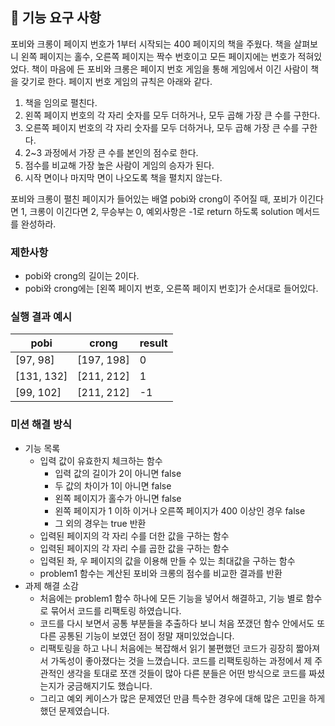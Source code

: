 ## 🚀 기능 요구 사항

포비와 크롱이 페이지 번호가 1부터 시작되는 400 페이지의 책을 주웠다. 책을 살펴보니 왼쪽 페이지는 홀수, 오른쪽 페이지는 짝수 번호이고 모든 페이지에는 번호가 적혀있었다. 책이 마음에 든 포비와 크롱은 페이지 번호 게임을 통해 게임에서 이긴 사람이 책을 갖기로 한다. 페이지 번호 게임의 규칙은 아래와 같다.

1. 책을 임의로 펼친다.
2. 왼쪽 페이지 번호의 각 자리 숫자를 모두 더하거나, 모두 곱해 가장 큰 수를 구한다.
3. 오른쪽 페이지 번호의 각 자리 숫자를 모두 더하거나, 모두 곱해 가장 큰 수를 구한다.
4. 2~3 과정에서 가장 큰 수를 본인의 점수로 한다.
5. 점수를 비교해 가장 높은 사람이 게임의 승자가 된다.
6. 시작 면이나 마지막 면이 나오도록 책을 펼치지 않는다.

포비와 크롱이 펼친 페이지가 들어있는 배열 pobi와 crong이 주어질 때, 포비가 이긴다면 1, 크롱이 이긴다면 2, 무승부는 0, 예외사항은 -1로 return 하도록 solution 메서드를 완성하라.

### 제한사항

- pobi와 crong의 길이는 2이다.
- pobi와 crong에는 [왼쪽 페이지 번호, 오른쪽 페이지 번호]가 순서대로 들어있다.

### 실행 결과 예시

| pobi       | crong      | result |
| ---------- | ---------- | ------ |
| [97, 98]   | [197, 198] | 0      |
| [131, 132] | [211, 212] | 1      |
| [99, 102]  | [211, 212] | -1     |


### 미션 해결 방식

- 기능 목록
  - 입력 값이 유효한지 체크하는 함수
    - 입력 값의 길이가 2이 아니면 false
    - 두 값의 차이가 1이 아니면 false
    - 왼쪽 페이지가 홀수가 아니면 false
    - 왼쪽 페이지가 1 이하 이거나 오른쪽 페이지가 400 이상인 경우 false
    - 그 외의 경우는 true 반환
  - 입력된 페이지의 각 자리 수를 더한 값을 구하는 함수
  - 입력된 페이지의 각 자리 수를 곱한 값을 구하는 함수
  - 입력된 좌, 우 페이지의 값을 이용해 만들 수 있는 최대값을 구하는 함수
  - problem1 함수는 계산된 포비와 크롱의 점수를 비교한 결과를 반환
- 과제 해결 소감
  - 처음에는 problem1 함수 하나에 모든 기능을 넣어서 해결하고, 기능 별로 함수로 묶어서 코드를 리팩토링 하였습니다.
  - 코드를 다시 보면서 공통 부분들을 추출하다 보니 처음 쪼갰던 함수 안에서도 또 다른 공통된 기능이 보였던 점이 정말 재미있었습니다.
  - 리팩토링을 하고 나니 처음에는 복잡해서 읽기 불편했던 코드가 굉장히 짧아져서 가독성이 좋아졌다는 것을 느꼈습니다. 코드를 리팩토링하는 과정에서 제 주관적인 생각을 토대로 쪼갠 것들이 많아 다른 분들은 어떤 방식으로 코드를 짜셨는지가 궁금해지기도 했습니다.
  - 그리고 예외 케이스가 많은 문제였던 만큼 특수한 경우에 대해 많은 고민을 하게 했던 문제였습니다.